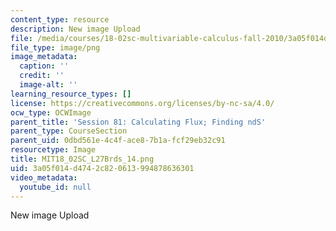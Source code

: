 ```yaml
---
content_type: resource
description: New image Upload
file: /media/courses/18-02sc-multivariable-calculus-fall-2010/3a05f014d4742c820613994878636301_MIT18_02SC_L27Brds_14.png
file_type: image/png
image_metadata:
  caption: ''
  credit: ''
  image-alt: ''
learning_resource_types: []
license: https://creativecommons.org/licenses/by-nc-sa/4.0/
ocw_type: OCWImage
parent_title: 'Session 81: Calculating Flux; Finding ndS'
parent_type: CourseSection
parent_uid: 0dbd561e-4c4f-ace8-7b1a-fcf29eb32c91
resourcetype: Image
title: MIT18_02SC_L27Brds_14.png
uid: 3a05f014-d474-2c82-0613-994878636301
video_metadata:
  youtube_id: null
---
```

New image Upload